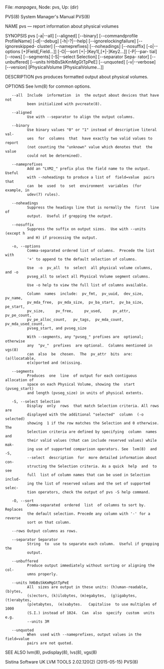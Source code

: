 File: *manpages*,  Node: pvs,  Up: (dir)

PVS(8)                      System Manager's Manual                     PVS(8)



NAME
       pvs — report information about physical volumes

SYNOPSIS
       pvs  [-a|--all]  [--aligned]  [--binary] [--commandprofile ProfileName]
       [-d|--debug] [-h|-?|--help] [--ignorelockingfailure]  [--ignoreskipped-
       cluster]  [--nameprefixes]  [--noheadings]  [--nosuffix]  [-o|--options
       [+]Field[,Field...]]  [-O|--sort [+|-]Key1[,[+|-]Key2...]]   [-P|--par-
       tial]  [--rows] [--segments] [-S|--select Selection] [--separator Sepa-
       rator]   [--unbuffered]   [--units   hHbBsSkKmMgGtTpPeE]   [--unquoted]
       [-v|--verbose] [--version] [PhysicalVolume [PhysicalVolume...]]

DESCRIPTION
       pvs produces formatted output about physical volumes.

OPTIONS
       See lvm(8) for common options.

       --all  Include  information  in  the output about devices that have not
              been initialized with pvcreate(8).

       --aligned
              Use with --separator to align the output columns.

       --binary
              Use binary values "0" or "1" instead of descriptive literal val-
              ues  for  columns  that  have exactly two valid values to report
              (not counting the "unknown" value which denotes that  the  value
              could not be determined).

       --nameprefixes
              Add an "LVM2_" prefix plus the field name to the output.  Useful
              with --noheadings to produce a list of  field=value  pairs  that
              can  be  used  to  set  environment  variables  (for example, in
              udev(7) rules).

       --noheadings
              Suppress the headings line that is normally the  first  line  of
              output.  Useful if grepping the output.

       --nosuffix
              Suppress the suffix on output sizes.  Use with --units (except h
              and H) if processing the output.

       -o, --options
              Comma-separated ordered list of columns.  Precede the list  with
              '+' to append to the default selection of columns.

              Use  -o  pv_all  to  select  all physical volume columns, and -o
              pvseg_all to select all Physical Volume segment columns.

              Use -o help to view the full list of columns available.

              Column  names  include:  pv_fmt,  pv_uuid,  dev_size,   pv_name,
              pv_mda_free,  pv_mda_size,  pv_ba_start,  pv_ba_size,  pe_start,
              pv_size,     pv_free,     pv_used,     pv_attr,     pv_pe_count,
              pv_pe_alloc_count,   pv_tags,  pv_mda_count,  pv_mda_used_count,
              pvseg_start, and pvseg_size

              With --segments, any "pvseg_" prefixes are  optional;  otherwise
              any  "pv_"  prefixes  are optional.  Columns mentioned in vgs(8)
              can  also  be  chosen.  The  pv_attr  bits  are:  (a)llocatable,
              e(x)ported and (m)issing.

       --segments
              Produces  one  line  of output for each contiguous allocation of
              space on each Physical Volume, showing the  start  (pvseg_start)
              and length (pvseg_size) in units of physical extents.

       -S, --select Selection
              Display  only  rows  that match Selection criteria. All rows are
              displayed with the additional "selected"  column  (-o  selected)
              showing  1 if the row matches the Selection and 0 otherwise. The
              Selection criteria are defined by specifying  column  names  and
              their valid values (that can include reserved values) while mak-
              ing use of supported comparison operators. See  lvm(8)  and  -S,
              --select  description  for  more detailed information about con-
              structing the Selection criteria. As a quick  help  and  to  see
              full  list of column names that can be used in Selection includ-
              ing the list of reserved values and the set of supported  selec-
              tion operators, check the output of pvs -S help command.

       -O, --sort
              Comma-separated  ordered  list  of columns to sort by.  Replaces
              the default selection. Precede any column with '-' for a reverse
              sort on that column.

       --rows Output columns as rows.

       --separator Separator
              String  to  use to separate each column.  Useful if grepping the
              output.

       --unbuffered
              Produce output immediately without sorting or aligning the  col-
              umns properly.

       --units hHbBsSkKmMgGtTpPeE
              All  sizes are output in these units: (h)uman-readable, (b)ytes,
              (s)ectors, (k)ilobytes, (m)egabytes,  (g)igabytes,  (t)erabytes,
              (p)etabytes,  (e)xabytes.   Capitalise  to use multiples of 1000
              (S.I.) instead of 1024.  Can  also  specify  custom  units  e.g.
              --units 3M

       --unquoted
              When  used with --nameprefixes, output values in the field=value
              pairs are not quoted.

SEE ALSO
       lvm(8), pvdisplay(8), lvs(8), vgs(8)



Sistina Software UK   LVM TOOLS 2.02.120(2) (2015-05-15)                PVS(8)
